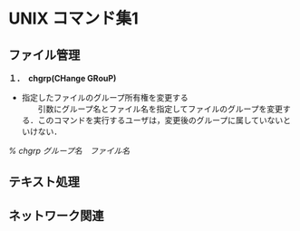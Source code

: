 # UNIX コマンド集1

## ファイル管理
**１．　chgrp(CHange GRouP)**
   - 指定したファイルのグループ所有権を変更する  
　　引数にグループ名とファイル名を指定してファイルのグループを変更する．このコマンドを実行するユーザは，変更後のグループに属していないといけない．  

*% chgrp グループ名　ファイル名*


## テキスト処理



## ネットワーク関連
